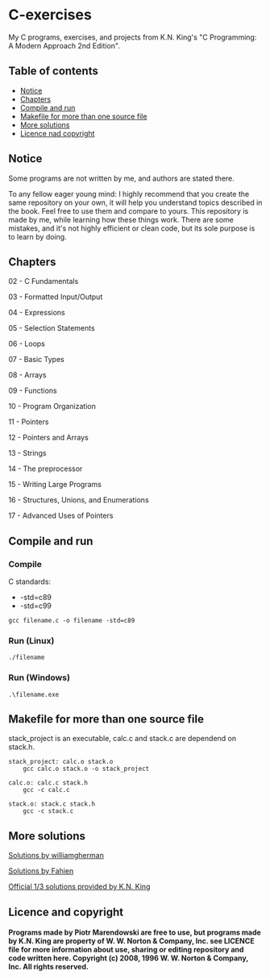 # C-exercises
My C programs, exercises, and projects from K.N. King's "C Programming: A Modern Approach 2nd Edition".

## Table of contents
* [Notice](#notice)
* [Chapters](#chapters)
* [Compile and run](#compile-and-run)
* [Makefile for more than one source file](#Makefile-for-more-than-one-source-file)
* [More solutions](#more-solutions)
* [Licence nad copyright](#licence-nad-copyright)

## Notice
Some programs are not written by me, and authors are stated there.

To any fellow eager young mind:
I highly recommend that you create the same repository on your own, it will help you understand topics described in the book. Feel free to use them and compare to yours. This repository is made by me, while learning how these things work. There are some mistakes, and it's not highly efficient or clean code, but its sole purpose is to learn by doing.

## Chapters
02 - C Fundamentals

03 - Formatted Input/Output

04 - Expressions

05 - Selection Statements

06 - Loops

07 - Basic Types

08 - Arrays

09 - Functions

10 - Program Organization

11 - Pointers

12 - Pointers and Arrays

13 - Strings

14 - The preprocessor

15 - Writing Large Programs

16 - Structures, Unions, and Enumerations

17 - Advanced Uses of Pointers

## Compile and run

### Compile

C standards:
* -std=c89
* -std=c99

```
gcc filename.c -o filename -std=c89
```
### Run (Linux)
```
./filename
```
### Run (Windows)
```
.\filename.exe
```

## Makefile for more than one source file

stack_project is an executable, calc.c and stack.c are dependend on stack.h.

```
stack_project: calc.o stack.o
	gcc calc.o stack.o -o stack_project

calc.o: calc.c stack.h
	gcc -c calc.c

stack.o: stack.c stack.h
	gcc -c stack.c
```

## More solutions

[Solutions by williamgherman](https://github.com/williamgherman/c-solutions)

[Solutions by Fahien](https://github.com/Fahien/exc)

[Official 1/3 solutions provided by K.N. King](http://knking.com/books/c2/answers/index.html)

## Licence and copyright
#### Programs made by Piotr Marendowski are free to use, but programs made by K.N. King are property of W. W. Norton & Company, Inc. see LICENCE file for more information about use, sharing or editing repository and code written here. Copyright (c) 2008, 1996 W. W. Norton & Company, Inc. All rights reserved.
